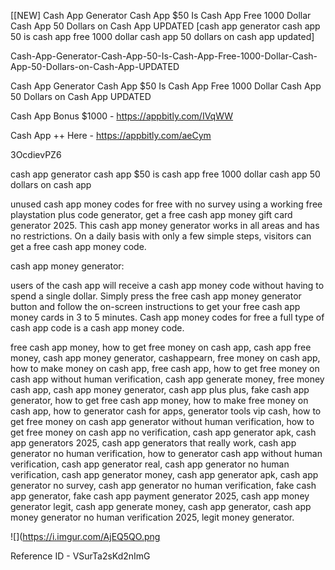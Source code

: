 [[NEW] Cash App Generator Cash App $50 Is Cash App Free 1000 Dollar Cash App 50 Dollars on Cash App UPDATED [cash app generator cash app 50 is cash app free 1000 dollar cash app 50 dollars on cash app updated]

Cash-App-Generator-Cash-App-50-Is-Cash-App-Free-1000-Dollar-Cash-App-50-Dollars-on-Cash-App-UPDATED

Cash App Generator Cash App $50 Is Cash App Free 1000 Dollar Cash App 50 Dollars on Cash App UPDATED

Cash App Bonus $1000 -  https://appbitly.com/IVqWW

Cash App ++ Here - https://appbitly.com/aeCym

3OcdievPZ6

cash app generator cash app $50 is cash app free 1000 dollar cash app 50 dollars on cash app

unused cash app money codes for free with no survey using a working free playstation plus code generator, get a free cash app money gift card generator 2025. This cash app money generator works in all areas and has no restrictions. On a daily basis with only a few simple steps, visitors can get a free cash app money code.

cash app money generator:

users of the cash app will receive a cash app money code without having to spend a single dollar. Simply press the free cash app money generator button and follow the on-screen instructions to get your free cash app money cards in 3 to 5 minutes. Cash app money codes for free a full type of cash app code is a cash app money code.

free cash app money, how to get free money on cash app, cash app free money, cash app money generator, cashappearn, free money on cash app, how to make money on cash app, free cash app, how to get free money on cash app without human verification, cash app generate money, free money cash app, cash app money generator, cash app plus plus, fake cash app generator, how to get free cash app money, how to make free money on cash app, how to generator cash for apps, generator tools vip cash, how to get free money on cash app generator without human verification, how to get free money on cash app no verification, cash app generator apk, cash app generators 2025, cash app generators that really work, cash app generator no human verification, how to generator cash app without human verification, cash app generator real, cash app generator no human verification, cash app generator money, cash app generator apk, cash app generator no survey, cash app generator no human verification, fake cash app generator, fake cash app payment generator 2025, cash app money generator legit, cash app generate money, cash app generator, cash app money generator no human verification 2025, legit money generator.

![](https://i.imgur.com/AjEQ5QO.png

Reference ID - VSurTa2sKd2nImG